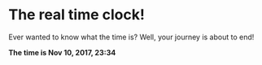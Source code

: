 # The real time clock!

Ever wanted to know what the time is? Well, your journey is about to end!

**The time is Nov 10, 2017, 23:34**